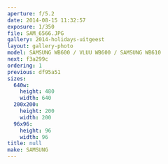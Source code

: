 ```yaml
---
aperture: f/5.2
date: 2014-08-15 11:32:57
exposure: 1/350
file: SAM_6566.JPG
gallery: 2014-holidays-uitgeest
layout: gallery-photo
model: SAMSUNG WB600 / VLUU WB600 / SAMSUNG WB610
next: f3a299c
ordering: 1
previous: df95a51
sizes:
  640w:
    height: 480
    width: 640
  200x200:
    height: 200
    width: 200
  96x96:
    height: 96
    width: 96
title: null
make: SAMSUNG
---
```

